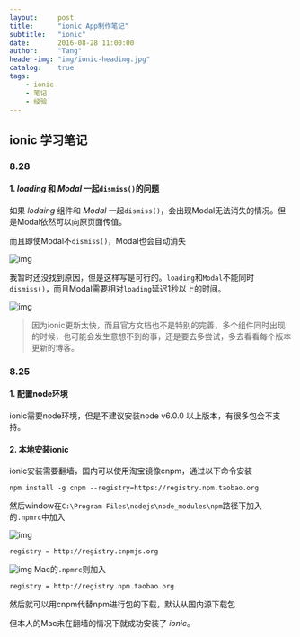 ```yaml
---
layout:     post
title:      "ionic App制作笔记"
subtitle:   "ionic"
date:       2016-08-28 11:00:00
author:     "Tang"
header-img: "img/ionic-headimg.jpg"
catalog:    true
tags:
    - ionic
    - 笔记
    - 经验
---
```


## ionic 学习笔记

### 8.28

#### 1. *loading* 和 *Modal* 一起`dismiss()`的问题

如果 *lodaing* 组件和 *Modal* 一起`dismiss()`，会出现Modal无法消失的情况。但是Modal依然可以向原页面传值。

而且即使Modal不`dismiss()`，Modal也会自动消失

![img](../../../../img/ionic/ionic3.png)

我暂时还没找到原因，但是这样写是可行的。`loading`和`Modal`不能同时`dismiss()`，而且Modal需要相对`loading`延迟1秒以上的时间。

![img](../../../../img/ionic/ionic4.png)

> 因为ionic更新太快，而且官方文档也不是特别的完善，多个组件同时出现的时候，也可能会发生意想不到的事，还是要去多尝试，多去看看每个版本更新的博客。

### 8.25 

#### 1. 配置node环境

ionic需要node环境，但是不建议安装node v6.0.0 以上版本，有很多包会不支持。

#### 2. 本地安装ionic

ionic安装需要翻墙，国内可以使用淘宝镜像cnpm，通过以下命令安装

`npm install -g cnpm --registry=https://registry.npm.taobao.org`

然后window在`C:\Program Files\nodejs\node_modules\npm`路径下加入的`.npmrc`中加入

![img](../../../../img/ionic/ionic1.jpg) 

```text
registry = http://registry.cnpmjs.org
```

![img](../../../../img/ionic/ionic2.jpg)
Mac的`.npmrc`则加入

```text
registry = http://registry.npm.taobao.org
```

然后就可以用cnpm代替npm进行包的下载，默认从国内源下载包

但本人的Mac未在翻墙的情况下就成功安装了 *ionic*。